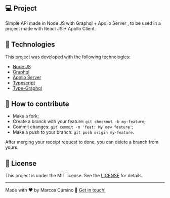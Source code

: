 ## 💻 Project

Simple API made in Node JS with Graphql + Apollo Server , to be used in a project made with React JS + Apollo Client.

## :rocket: Technologies

This project was developed with the following technologies:

- [Node JS](https://graphql.org/)
- [Graphql](https://reactjs.org)
- [Apollo Server](https://www.apollographql.com/docs/apollo-server/)
- [Typescript](https://styled-components.com/)
- [Type-Graphql](https://typegraphql.com/)

## 🤔 How to contribute

- Make a fork;
- Create a branck with your feature: `git checkout -b my-feature`;
- Commit changes: `git commit -m 'feat: My new feature'`;
- Make a push to your branch: `git push origin my-feature`.

After merging your receipt request to done, you can delete a branch from yours.

## :memo: License

This project is under the MIT license. See the [LICENSE](LICENSE.md) for details.

---

Made with ♥ by Marcos Cursino :wave: [Get in touch!](https://www.linkedin.com/in/marcos-cursino/)